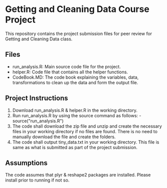 Getting and Cleaning Data Course Project
========================================

This repository contains the project submission files for peer review for Getting and Cleaning Data class.

Files
-----
* run_analysis.R: Main source code file for the project.
* helper.R: Code file that contains all the helper functions.
* CodeBook.MD: The code book explaining the variables, data, transformations to clean up the data and form the output file.

Project Instructions
--------------------
1. Download run_analysis.R & helper.R in the working directory.
2. Run run_analysis.R by using the source command as follows: - source("run_analysis.R")
3. The code shall download the zip file and unzip and create the necessary files in your working directory if no files are found. There is no need to manually download the file and create the folders.
4. The code shall output tiny_data.txt in your working directory. This file is same as what is submitted as part of the project submission.

Assumptions
-----------
The code assumes that plyr & reshape2 packages are installed. Please install prior to running if not so.